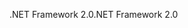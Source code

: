<span data-ttu-id="1933b-101">.NET Framework 2.0</span><span class="sxs-lookup"><span data-stu-id="1933b-101">.NET Framework 2.0</span></span>